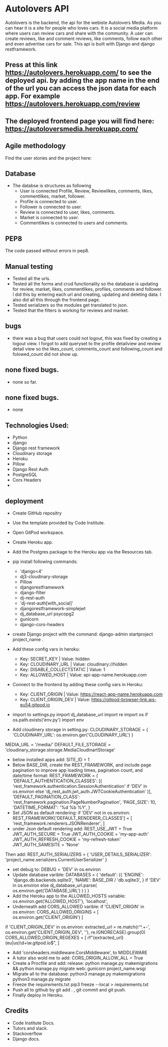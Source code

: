 # Autolovers API
Autolovers is the backend, the api for the webiste Autolovers Media. As you can hear it is a site for people who loves cars. It is a social media platform where users can review cars and share with the community. A user can create reviews, like and comment reviews, like comments, follow each other and even advertise cars for sale. This api is built with Django and django restframework.

## Press at this link https://autolovers.herokuapp.com/ to see the deployed api. by adding the app name in the end of the url you can access the json data for each app. For example https://autolovers.herokuapp.com/review

## The deployed frontend page you will find here: https://autoloversmedia.herokuapp.com/

## Agile methodology
Find the user stories and the project here: 

## Database
- The databse is structures as following
  - User is connected Profile, Review, Reviewlikes, comments, likes, commentlikes, market, follower.
  - Profile is connected to user.
  - Follower is connected to user. 
  - Review is connected to user, likes, comments.
  - Market is connected to user.
  - Commentlikes is connected to users and comments.
## PEP8
The code passed without errors in pep8.

## Manual testing
  - Tested all the urls.
  - Tested all the forms and crud functionality so the database is updating for  review, market, likes, commentlikes, profiles, comments and follower. I did this by entering each url and creating, updating and deleting data. I also did all this through the frontend page. 
  - Tested serializers so the modules get translated to json.
  - Tested that the filters is working for reviews and market.

## bugs
- there was a bug that users could not logout, this was fixed by creating a logout view. I forgot to add queryset to the profile detailview and review detail view so the likes_count, comments_count and following_count and folowed_count did not show up.

## none fixed bugs.
  - none so far. 

## none fixed bugs.
  - none 


## Technologies Used:
  - Python
  - django
  - Django rest framework
  - Cloudinary storage
  - Heroku
  - Pillow
  - Django Rest Auth
  - PostgreSQL
  - Cors Headers
  - 

## deployment

- Create GitHub repositry
- Use the template provided by Code Institute.
- Open GitPod workspace.
- Create Heroku app.
- Add the Postgres package to the Heroku app via the Resources tab.
- pip install following commands:
  - 'django<4'
  - dj3-cloudinary-storage
  - Pillow
  - djangorestframework
  - django-filter
  - dj-rest-auth
  - 'dj-rest-auth[with_social]'
  - djangorestframework-simplejwt
  - dj_database_url psycopg2
  - gunicorn
  - django-cors-headers
- create Django project with the command: django-admin startproject project_name .
- Add these config vars in heroku:
  - Key: SECRET_KEY | Value: hidden
  - Key: CLOUDINARY_URL | Value: cloudinary://hidden
  - Key: DISABLE_COLLECTSTATIC | Value: 1
  - Key: ALLOWED_HOST | Value: api-app-name.herokuapp.com

- Connect to the frontend by adding these config vars in Heroku:
  - Key: CLIENT_ORIGIN | Value: https://react-app-name.herokuapp.com
  - Key: CLIENT_ORIGIN_DEV | Value: https://gitpod-browser-link.ws-eu54.gitpod.io

- import to settings.py
import dj_database_url
import re
import os
if os.path.exists('env.py')
    import env

- Add cloudinery storage in setting.py:
CLOUDINARY_STORAGE = {
    'CLOUDINARY_URL': os.environ.ger('CLOUDINARY_URL')
}

MEDIA_URL = '/media/'
DEFAULT_FILE_STORAGE = 'cloudinary_storage.storage.MediaCloudinartStorage'

- below installed apps add: SITE_ID = 1
- Below BASE_DIR, create the REST_FRAMEWORK, and include page pagination to improve app loading times, pagination count, and date/time format:
REST_FRAMEWORK = {
    'DEFAULT_AUTHENTICATION_CLASSES': [(
        'rest_framework.authentication.SessionAuthentication'
        if 'DEV' in os.environ
        else 'dj_rest_auth.jwt_auth.JWTCookieAuthentication'
    )],
    'DEFAULT_PAGINATION_CLASS':
        'rest_framework.pagination.PageNumberPagination',
    'PAGE_SIZE': 10,
    'DATETIME_FORMAT': '%d %b %Y',
}
- Set JSON as default rendering:
if 'DEV' not in os.environ:
    REST_FRAMEWORK['DEFAULT_RENDERER_CLASSES'] = [
        'rest_framework.renderers.JSONRenderer',
    ]
- under Json default rendering add:
REST_USE_JWT = True
JWT_AUTH_SECURE = True
JWT_AUTH_COOKIE = 'my-app-auth'
JWT_AUTH_REFRESH_COOKIE = 'my-refresh-token'
JWT_AUTH_SAMESITE = 'None'

Then add:
REST_AUTH_SERIALIZERS = {
    'USER_DETAILS_SERIALIZER': 'project_name.serializers.CurrentUserSerializer'
}
- set debug to: DEBUG = 'DEV' in os.environ
- Update database varible:
DATABASES = {
    'default': ({
       'ENGINE': 'django.db.backends.sqlite3',
        'NAME': BASE_DIR / 'db.sqlite3',
    } if 'DEV' in os.environ else dj_database_url.parse(
        os.environ.get('DATABASE_URL')
    )
    )
}
- Add the Heroku app to the ALLOWED_HOSTS variable:
os.environ.get('ALLOWED_HOST'),
'localhost',
- Underneath add CORS_ALLOWED varible:
if 'CLIENT_ORIGIN' in os.environ:
    CORS_ALLOWED_ORIGINS = [
        os.environ.get('CLIENT_ORIGIN')
    ]

if 'CLIENT_ORIGIN_DEV' in os.environ:
    extracted_url = re.match(r'^.+-', os.environ.get('CLIENT_ORIGIN_DEV', ''), re.IGNORECASE).group(0)
    CORS_ALLOWED_ORIGIN_REGEXES = [
        rf"{extracted_url}(eu|us)\d+\w\.gitpod\.io$",
    ]
- Add 'corsheaders.middleware.CorsMiddleware', to MIDDLEWARE
- A tutor also wold me to add: CORS_ORIGIN_ALLOW_ALL = True
- Create a Procfile and add:
release: python manage.py makemigrations && python manage.py migrate
web: gunicorn project_name.wsgi
- Migrate all to the database:
python3 manage.py makemigrations
python3 manage.py migrate
- Freeze the requirements.txt
pip3 freeze --local > requirements.txt
- Push all to github by git add . , git commit and git push.
- Finally deploy in Heroku. 

## Credits
- Code Institute Docs.
- Tutors and slack.
- Stackoverflow
- Django docs.




